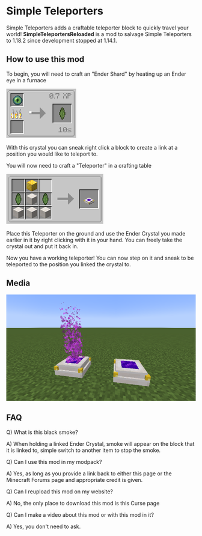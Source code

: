 # Simple Teleporters

Simple Teleporters adds a craftable teleporter block to quickly travel your world!
**SimpleTeleportersReloaded** is a mod to salvage Simple Teleporters to 1.18.2 since development stopped at 1.14.1.

## How to use this mod

To begin, you will need to craft an "Ender Shard" by heating up an Ender eye in a furnace

![](./img/img1.png)

With this crystal you can sneak right click a block to create a link at a position you would like to teleport to.


You will now need to craft a "Teleporter" in a crafting table

![](./img/img2.png)

Place this Teleporter on the ground and use the Ender Crystal you made earlier in it by right clicking with it in your hand. You can freely take the crystal out and put it back in.

Now you have a working teleporter! You can now step on it and sneak to be teleported to the position you linked the crystal to.

## Media
![](./img/img3.png)

## FAQ

Q) What is this black smoke?

A) When holding a linked Ender Crystal, smoke will appear on the block that it is linked to, simple switch to another item to stop the smoke.

Q) Can I use this mod in my modpack?

A) Yes, as long as you provide a link back to either this page or the Minecraft Forums page and appropriate credit is given.


Q) Can I reupload this mod on my website? 

A) No, the only place to download this mod is this Curse page

Q) Can I make a video about this mod or with this mod in it?

A) Yes, you don't need to ask.
